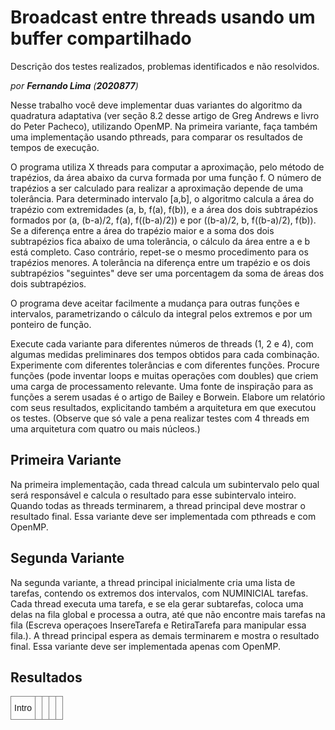 <style type="text/css">
    .tg  {border-collapse:collapse;border-spacing:0;}
    .tg td{border-color:black;border-style:solid;border-width:1px;font-family:Arial, sans-serif;font-size:14px;
    overflow:hidden;padding:10px 5px;word-break:normal;}
    .tg th{border-color:black;border-style:solid;border-width:1px;font-family:Arial, sans-serif;font-size:14px;
    font-weight:normal;overflow:hidden;padding:10px 5px;word-break:normal;}
    .tg .tg-0pky{border-color:inherit;text-align:left;vertical-align:top}
</style>


# Broadcast entre threads usando um buffer compartilhado
Descrição dos testes realizados, problemas identificados e não resolvidos. 

*por **Fernando Lima** (**2020877**)*


Nesse trabalho você deve implementar duas variantes do algoritmo da quadratura adaptativa (ver seção 8.2 desse artigo de Greg Andrews e livro do Peter Pacheco), utilizando OpenMP. Na primeira variante, faça também uma implementação usando pthreads, para comparar os resultados de tempos de execução.

O programa utiliza X threads para computar a aproximação, pelo método de trapézios, da área abaixo da curva formada por uma função f. O número de trapézios a ser calculado para realizar a aproximação depende de uma tolerância. Para determinado intervalo [a,b], o algoritmo calcula a área do trapézio com extremidades (a, b, f(a), f(b)), e a área dos dois subtrapézios formados por (a, (b-a)/2, f(a), f((b-a)/2)) e por ((b-a)/2, b, f((b-a)/2), f(b)). Se a diferença entre a área do trapézio maior e a soma dos dois subtrapézios fica abaixo de uma tolerância, o cálculo da área entre a e b está completo. Caso contrário, repet-se o mesmo procedimento para os trapézios menores. A tolerância na diferença entre um trapézio e os dois subtrapézios "seguintes" deve ser uma porcentagem da soma de áreas dos dois subtrapézios. 

O programa deve aceitar facilmente a mudança para outras funções e intervalos, parametrizando o cálculo da integral pelos extremos e por um ponteiro de função.

Execute cada variante para diferentes números de threads (1, 2 e 4), com algumas medidas preliminares dos tempos obtidos para cada combinação. Experimente com diferentes tolerâncias e com diferentes funções. Procure funções (pode inventar loops e muitas operações com doubles) que criem uma carga de processamento relevante. Uma fonte de inspiração para as funções a serem usadas é o artigo de Bailey e Borwein. Elabore um relatório com seus resultados, explicitando também a arquitetura em que executou os testes. (Observe que só vale a pena realizar testes com 4 threads em uma arquitetura com quatro ou mais núcleos.)

## Primeira Variante

Na primeira implementação, cada thread calcula um subintervalo pelo qual será responsável e calcula o resultado para esse subintervalo inteiro. Quando todas as threads terminarem, a thread principal deve mostrar o resultado final. Essa variante deve ser implementada com pthreads e com OpenMP.

## Segunda Variante

Na segunda variante, a thread principal inicialmente cria uma lista de tarefas, contendo os extremos dos intervalos, com NUMINICIAL tarefas. Cada thread executa uma tarefa, e se ela gerar subtarefas, coloca uma delas na fila global e processa a outra, até que não encontre mais tarefas na fila (Escreva operaçoes InsereTarefa e RetiraTarefa para manipular essa fila.). A thread principal espera as demais terminarem e mostra o resultado final. Essa variante deve ser implementada apenas com OpenMP.

## Resultados


<table class="tg">
<thead>
  <tr>
    <th class="tg-0pky">Intro</th>
    <th class="tg-0pky"></th>
    <th class="tg-0pky"></th>
    <th class="tg-0pky"></th>
    <th class="tg-0pky"></th>
  </tr>
</thead>
